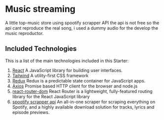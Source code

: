 # Music streaming 

A little top-music store using spootify scrapper API
the  api is not free so the api cant reproduce the real song,
i used a dummy audio for the develop the music reproductor.

## Included Technologies
This is a list of the main technologies included in this Starter:

1. [React](https://www.npmjs.com/package/react) A JavaScript library for building user interfaces.
2. [Tailwind](https://www.npmjs.com/package/tailwindcss) A utility-first CSS framework
3. [Redux](https://www.npmjs.com/package/redux) Redux is a predictable state container for JavaScript apps.
4. [Axios](https://www.npmjs.com/package/axios) Promise based HTTP client for the browser and node.js
5. [react-router-dom](https://www.npmjs.com/package/react-router-dom) React Router is a lightweight, fully-featured routing library for the React JavaScript library
6. [spootify scrapper api](https://rapidapi.com/DataFanatic/api/spotify-scraper) An all-in-one scraper for scraping everything on Spotify, and a highly available download solution for tracks, lyrics and episode previews.




